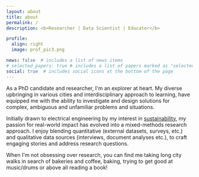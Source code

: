 ```yaml
---
layout: about
title: about
permalink: /
description: <b>Researcher | Data Scientist | Educator</b>

profile:
  align: right
  image: prof_pic3.png

news: false  # includes a list of news items
# selected_papers: true # includes a list of papers marked as "selected={true}"
social: true  # includes social icons at the bottom of the page
---
```


As a PhD candidate and researcher, I'm an explorer at heart. My diverse upbringing in various cities and interdisciplinary approach to learning, have equipped me with the ability to investigate and design solutions for complex, ambiguous and unfamiliar problems and situations. 

Initially drawn to electrical engineering by my interest in  <a href = "https://www.washington.edu/boundless/powering-promise/">sustainability</a>, my passion for real-world impact has evolved into a mixed-methods research approach. I enjoy blending quantitative (external datasets, surveys, etc.) and qualitative data sources (interviews, document analyses etc.), to craft engaging stories and address research questions.

When I'm not obsessing over research, you can find me taking long city walks in search of bakeries and coffee, baking, trying to get good at music/drums or above all reading a book!
